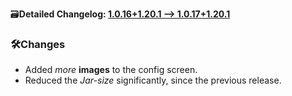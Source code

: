 🗃️**Detailed Changelog: [1.0.16+1.20.1 --> 1.0.17+1.20.1](https://github.com/UltimatChamp/FabricBetterGrass/compare/1.0.16+1.20.1...1.0.17+1.20.1)**

### 🛠️Changes

- Added _more_ **images** to the config screen.
- Reduced the _Jar-size_ significantly, since the previous release.
